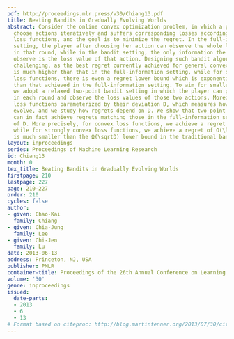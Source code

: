 ```yaml
---
pdf: http://proceedings.mlr.press/v30/Chiang13.pdf
title: Beating Bandits in Gradually Evolving Worlds
abstract: Consider the online convex optimization problem, in which a player has to
  choose actions iteratively and suffers corresponding losses according to some convex
  loss functions, and the goal is to minimize the regret. In the full-information
  setting, the player after choosing her action can observe the whole loss function
  in that round, while in the bandit setting, the only information the player can
  observe is the loss value of that action. Designing such bandit algorithms appears
  challenging, as the best regret currently achieved for general convex loss functions
  is much higher than that in the full-information setting, while for strongly convex
  loss functions, there is even a regret lower bound which is exponentially higher
  than that achieved in the full-information setting. To aim for smaller regrets,
  we adopt a relaxed two-point bandit setting in which the player can play two actions
  in each round and observe the loss values of those two actions. Moreover, we consider
  loss functions parameterized by their deviation D, which measures how fast they
  evolve, and we study how regrets depend on D. We show that two-point bandit algorithms
  can in fact achieve regrets matching those in the full-information setting in terms
  of D. More precisely, for convex loss functions, we achieve a regret of O(\sqrtD),
  while for strongly convex loss functions, we achieve a regret of O(\ln D), which
  is much smaller than the Ω(\sqrtD) lower bound in the traditional bandit setting.
layout: inproceedings
series: Proceedings of Machine Learning Research
id: Chiang13
month: 0
tex_title: Beating Bandits in Gradually Evolving Worlds
firstpage: 210
lastpage: 227
page: 210-227
order: 210
cycles: false
author:
- given: Chao-Kai
  family: Chiang
- given: Chia-Jung
  family: Lee
- given: Chi-Jen
  family: Lu
date: 2013-06-13
address: Princeton, NJ, USA
publisher: PMLR
container-title: Proceedings of the 26th Annual Conference on Learning Theory
volume: '30'
genre: inproceedings
issued:
  date-parts:
  - 2013
  - 6
  - 13
# Format based on citeproc: http://blog.martinfenner.org/2013/07/30/citeproc-yaml-for-bibliographies/
---
```

